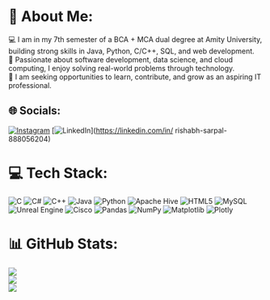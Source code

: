 # 💫 About Me:
💻 I am in my 7th semester of a BCA + MCA dual degree at Amity University, building strong skills in Java, Python, C/C++, SQL, and web development.<br>🚀 Passionate about software development, data science, and cloud computing, I enjoy solving real-world problems through technology.<br>🌱 I am seeking opportunities to learn, contribute, and grow as an aspiring IT professional.


## 🌐 Socials:
[![Instagram](https://img.shields.io/badge/Instagram-%23E4405F.svg?logo=Instagram&logoColor=white)](https://instagram.com/rishabh_sarpal) [![LinkedIn](https://img.shields.io/badge/LinkedIn-%230077B5.svg?logo=linkedin&logoColor=white)](https://linkedin.com/in/ rishabh-sarpal-888056204) 

# 💻 Tech Stack:
![C](https://img.shields.io/badge/c-%2300599C.svg?style=plastic&logo=c&logoColor=white) ![C#](https://img.shields.io/badge/c%23-%23239120.svg?style=plastic&logo=csharp&logoColor=white) ![C++](https://img.shields.io/badge/c++-%2300599C.svg?style=plastic&logo=c%2B%2B&logoColor=white) ![Java](https://img.shields.io/badge/java-%23ED8B00.svg?style=plastic&logo=openjdk&logoColor=white) ![Python](https://img.shields.io/badge/python-3670A0?style=plastic&logo=python&logoColor=ffdd54) ![Apache Hive](https://img.shields.io/badge/Apache%20Hive-FDEE21?style=plastic&logo=apachehive&logoColor=black) ![HTML5](https://img.shields.io/badge/html5-%23E34F26.svg?style=plastic&logo=html5&logoColor=white) ![MySQL](https://img.shields.io/badge/mysql-4479A1.svg?style=plastic&logo=mysql&logoColor=white) ![Unreal Engine](https://img.shields.io/badge/unrealengine-%23313131.svg?style=plastic&logo=unrealengine&logoColor=white) ![Cisco](https://img.shields.io/badge/cisco-%23049fd9.svg?style=plastic&logo=cisco&logoColor=black) ![Pandas](https://img.shields.io/badge/pandas-%23150458.svg?style=plastic&logo=pandas&logoColor=white) ![NumPy](https://img.shields.io/badge/numpy-%23013243.svg?style=plastic&logo=numpy&logoColor=white) ![Matplotlib](https://img.shields.io/badge/Matplotlib-%23ffffff.svg?style=plastic&logo=Matplotlib&logoColor=black) ![Plotly](https://img.shields.io/badge/Plotly-%233F4F75.svg?style=plastic&logo=plotly&logoColor=white)
# 📊 GitHub Stats:
![](https://github-readme-stats.vercel.app/api?username=Rishabh-sarpal&theme=material-palenight&hide_border=false&include_all_commits=true&count_private=false)<br/>
![](https://nirzak-streak-stats.vercel.app/?user=Rishabh-sarpal&theme=material-palenight&hide_border=false)<br/>
![](https://github-readme-stats.vercel.app/api/top-langs/?username=Rishabh-sarpal&theme=material-palenight&hide_border=false&include_all_commits=true&count_private=false&layout=compact)

